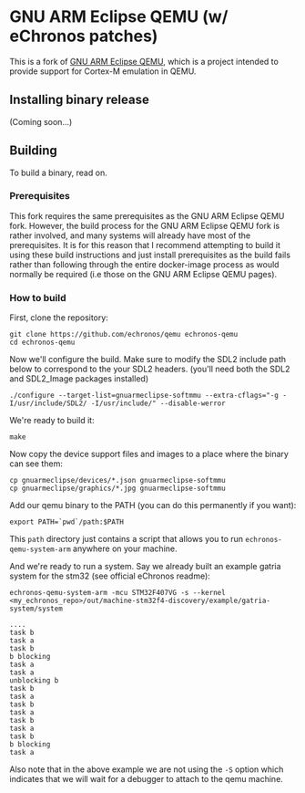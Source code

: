 # GNU ARM Eclipse QEMU (w/ eChronos patches)

This is a fork of [GNU ARM Eclipse QEMU](http://gnuarmeclipse.github.io/qemu), which is a project intended to provide support for Cortex-M emulation in QEMU.

## Installing binary release

(Coming soon...)

## Building

To build a binary, read on.

### Prerequisites

This fork requires the same prerequisites as the GNU ARM Eclipse QEMU fork. However, the build process for the GNU ARM Eclipse QEMU fork is rather involved, and many systems will already have most of the prerequisites. It is for this reason that I recommend attempting to build it using these build instructions and just install prerequisites as the build fails rather than following through the entire docker-image process as would normally be required (i.e those on the GNU ARM Eclipse QEMU pages).

### How to build

First, clone the repository:

```
git clone https://github.com/echronos/qemu echronos-qemu
cd echronos-qemu
```

Now we'll configure the build. Make sure to modify the SDL2 include path below to correspond to the your SDL2 headers. (you'll need both the SDL2 and SDL2_Image packages installed)
```
./configure --target-list=gnuarmeclipse-softmmu --extra-cflags="-g -I/usr/include/SDL2/ -I/usr/include/" --disable-werror
```

We're ready to build it:
```
make
```

Now copy the device support files and images to a place where the binary can see them:
```
cp gnuarmeclipse/devices/*.json gnuarmeclipse-softmmu
cp gnuarmeclipse/graphics/*.jpg gnuarmeclipse-softmmu
```

Add our qemu binary to the PATH (you can do this permanently if you want):
```
export PATH=`pwd`/path:$PATH
```
This `path` directory just contains a script that allows you to run `echronos-qemu-system-arm` anywhere on your machine.

And we're ready to run a system. Say we already built an example gatria system for the stm32 (see official eChronos readme):
```
echronos-qemu-system-arm -mcu STM32F407VG -s --kernel <my_echronos_repo>/out/machine-stm32f4-discovery/example/gatria-system/system

....
task b
task a
task b
b blocking
task a
task a
unblocking b
task b
task a
task b
task a
task b
task a
task b
b blocking
task a
```

Also note that in the above example we are not using the `-S` option which indicates that we will wait for a debugger to attach to the qemu machine.
